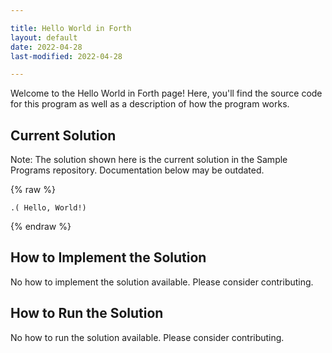```yaml
---

title: Hello World in Forth
layout: default
date: 2022-04-28
last-modified: 2022-04-28

---
```


Welcome to the Hello World in Forth page! Here, you'll find the source code for this program as well as a description of how the program works.

## Current Solution

Note: The solution shown here is the current solution in the Sample Programs repository. Documentation below may be outdated.

{% raw %}

```Forth
.( Hello, World!)

```

{% endraw %}

## How to Implement the Solution

No how to implement the solution available. Please consider contributing.

## How to Run the Solution

No how to run the solution available. Please consider contributing.